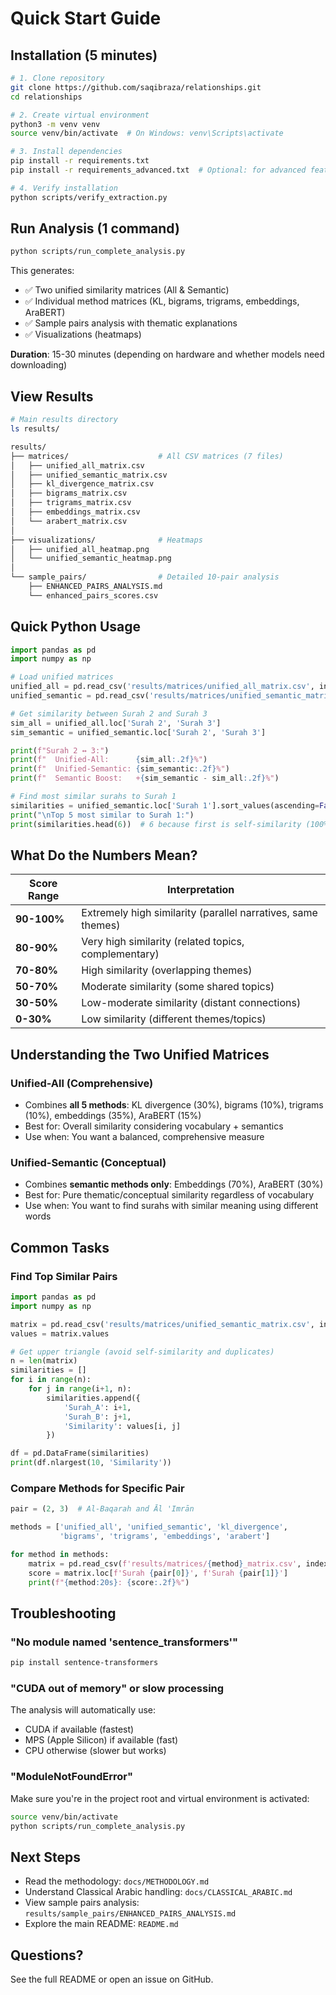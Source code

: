 # Quick Start Guide

## Installation (5 minutes)

```bash
# 1. Clone repository
git clone https://github.com/saqibraza/relationships.git
cd relationships

# 2. Create virtual environment
python3 -m venv venv
source venv/bin/activate  # On Windows: venv\Scripts\activate

# 3. Install dependencies
pip install -r requirements.txt
pip install -r requirements_advanced.txt  # Optional: for advanced features

# 4. Verify installation
python scripts/verify_extraction.py
```

## Run Analysis (1 command)

```bash
python scripts/run_complete_analysis.py
```

This generates:
- ✅ Two unified similarity matrices (All & Semantic)
- ✅ Individual method matrices (KL, bigrams, trigrams, embeddings, AraBERT)
- ✅ Sample pairs analysis with thematic explanations
- ✅ Visualizations (heatmaps)

**Duration**: 15-30 minutes (depending on hardware and whether models need downloading)

## View Results

```bash
# Main results directory
ls results/

results/
├── matrices/                    # All CSV matrices (7 files)
│   ├── unified_all_matrix.csv
│   ├── unified_semantic_matrix.csv
│   ├── kl_divergence_matrix.csv
│   ├── bigrams_matrix.csv
│   ├── trigrams_matrix.csv
│   ├── embeddings_matrix.csv
│   └── arabert_matrix.csv
│
├── visualizations/              # Heatmaps
│   ├── unified_all_heatmap.png
│   └── unified_semantic_heatmap.png
│
└── sample_pairs/                # Detailed 10-pair analysis
    ├── ENHANCED_PAIRS_ANALYSIS.md
    └── enhanced_pairs_scores.csv
```

## Quick Python Usage

```python
import pandas as pd
import numpy as np

# Load unified matrices
unified_all = pd.read_csv('results/matrices/unified_all_matrix.csv', index_col=0)
unified_semantic = pd.read_csv('results/matrices/unified_semantic_matrix.csv', index_col=0)

# Get similarity between Surah 2 and Surah 3
sim_all = unified_all.loc['Surah 2', 'Surah 3']
sim_semantic = unified_semantic.loc['Surah 2', 'Surah 3']

print(f"Surah 2 ↔ 3:")
print(f"  Unified-All:      {sim_all:.2f}%")
print(f"  Unified-Semantic: {sim_semantic:.2f}%")
print(f"  Semantic Boost:   +{sim_semantic - sim_all:.2f}%")

# Find most similar surahs to Surah 1
similarities = unified_semantic.loc['Surah 1'].sort_values(ascending=False)
print("\nTop 5 most similar to Surah 1:")
print(similarities.head(6))  # 6 because first is self-similarity (100%)
```

## What Do the Numbers Mean?

| Score Range | Interpretation |
|-------------|----------------|
| **90-100%** | Extremely high similarity (parallel narratives, same themes) |
| **80-90%** | Very high similarity (related topics, complementary) |
| **70-80%** | High similarity (overlapping themes) |
| **50-70%** | Moderate similarity (some shared topics) |
| **30-50%** | Low-moderate similarity (distant connections) |
| **0-30%** | Low similarity (different themes/topics) |

## Understanding the Two Unified Matrices

### Unified-All (Comprehensive)
- Combines **all 5 methods**: KL divergence (30%), bigrams (10%), trigrams (10%), embeddings (35%), AraBERT (15%)
- Best for: Overall similarity considering vocabulary + semantics
- Use when: You want a balanced, comprehensive measure

### Unified-Semantic (Conceptual)
- Combines **semantic methods only**: Embeddings (70%), AraBERT (30%)
- Best for: Pure thematic/conceptual similarity regardless of vocabulary
- Use when: You want to find surahs with similar meaning using different words

## Common Tasks

### Find Top Similar Pairs
```python
import pandas as pd
import numpy as np

matrix = pd.read_csv('results/matrices/unified_semantic_matrix.csv', index_col=0)
values = matrix.values

# Get upper triangle (avoid self-similarity and duplicates)
n = len(matrix)
similarities = []
for i in range(n):
    for j in range(i+1, n):
        similarities.append({
            'Surah_A': i+1,
            'Surah_B': j+1,
            'Similarity': values[i, j]
        })

df = pd.DataFrame(similarities)
print(df.nlargest(10, 'Similarity'))
```

### Compare Methods for Specific Pair
```python
pair = (2, 3)  # Al-Baqarah and Āl 'Imrān

methods = ['unified_all', 'unified_semantic', 'kl_divergence', 
           'bigrams', 'trigrams', 'embeddings', 'arabert']

for method in methods:
    matrix = pd.read_csv(f'results/matrices/{method}_matrix.csv', index_col=0)
    score = matrix.loc[f'Surah {pair[0]}', f'Surah {pair[1]}']
    print(f"{method:20s}: {score:.2f}%")
```

## Troubleshooting

### "No module named 'sentence_transformers'"
```bash
pip install sentence-transformers
```

### "CUDA out of memory" or slow processing
The analysis will automatically use:
- CUDA if available (fastest)
- MPS (Apple Silicon) if available (fast)
- CPU otherwise (slower but works)

### "ModuleNotFoundError"
Make sure you're in the project root and virtual environment is activated:
```bash
source venv/bin/activate
python scripts/run_complete_analysis.py
```

## Next Steps

- Read the methodology: `docs/METHODOLOGY.md`
- Understand Classical Arabic handling: `docs/CLASSICAL_ARABIC.md`
- View sample pairs analysis: `results/sample_pairs/ENHANCED_PAIRS_ANALYSIS.md`
- Explore the main README: `README.md`

## Questions?

See the full README or open an issue on GitHub.
